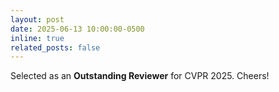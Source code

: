 ```yaml
---
layout: post
date: 2025-06-13 10:00:00-0500
inline: true
related_posts: false
---
```


Selected as an **Outstanding Reviewer** for CVPR 2025. Cheers!